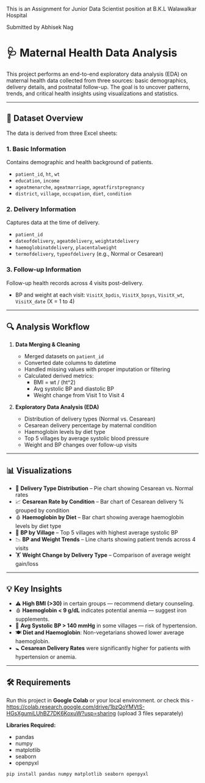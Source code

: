 This is an Assignment for Junior Data Scientist position at B.K.L Walawalkar Hospital

Submitted by Abhisek Nag

# 🩺 Maternal Health Data Analysis

This project performs an end-to-end exploratory data analysis (EDA) on maternal health data collected from three sources: basic demographics, delivery details, and postnatal follow-up. The goal is to uncover patterns, trends, and critical health insights using visualizations and statistics.

---

## 📁 Dataset Overview

The data is derived from three Excel sheets:

### 1. **Basic Information**
Contains demographic and health background of patients.
- `patient_id`, `ht`, `wt`
- `education`, `income`
- `ageatmenarche`, `ageatmarriage`, `ageatfirstpregnancy`
- `district`, `village`, `occupation`, `diet`, `condition`

### 2. **Delivery Information**
Captures data at the time of delivery.
- `patient_id`
- `dateofdelivery`, `ageatdelivery`, `weightatdelivery`
- `haemoglobinatdelivery`, `placentalweight`
- `termofdelivery`, `typeofdelivery` (e.g., Normal or Cesarean)

### 3. **Follow-up Information**
Follow-up health records across 4 visits post-delivery.
- BP and weight at each visit: `VisitX_bpdis`, `VisitX_bpsys`, `VisitX_wt`, `VisitX_date` (X = 1 to 4)

---

## 🔍 Analysis Workflow

1. **Data Merging & Cleaning**
   - Merged datasets on `patient_id`
   - Converted date columns to datetime
   - Handled missing values with proper imputation or filtering
   - Calculated derived metrics:
     - BMI = wt / (ht^2)
     - Avg systolic BP and diastolic BP
     - Weight change from Visit 1 to Visit 4

2. **Exploratory Data Analysis (EDA)**
   - Distribution of delivery types (Normal vs. Cesarean)
   - Cesarean delivery percentage by maternal condition
   - Haemoglobin levels by diet type
   - Top 5 villages by average systolic blood pressure
   - Weight and BP changes over follow-up visits

---

## 📊 Visualizations

- 🥧 **Delivery Type Distribution** – Pie chart showing Cesarean vs. Normal rates
- 📈 **Cesarean Rate by Condition** – Bar chart of Cesarean delivery % grouped by condition
- 🩸 **Haemoglobin by Diet** – Bar chart showing average haemoglobin levels by diet type
- 🧠 **BP by Village** – Top 5 villages with highest average systolic BP
- 📉 **BP and Weight Trends** – Line charts showing patient trends across 4 visits
- 🏋️ **Weight Change by Delivery Type** – Comparison of average weight gain/loss

---

## 💡 Key Insights

- ⚠️ **High BMI (>30)** in certain groups — recommend dietary counseling.
- 🩸 **Haemoglobin < 9 g/dL** indicates potential anemia — suggest iron supplements.
- 💓 **Avg Systolic BP > 140 mmHg** in some villages — risk of hypertension.
- 🍽️ **Diet and Haemoglobin**: Non-vegetarians showed lower average haemoglobin.
- 🚼 **Cesarean Delivery Rates** were significantly higher for patients with hypertension or anemia.

---

## 🛠️ Requirements

Run this project in **Google Colab** or your local environment.
or check this - https://colab.research.google.com/drive/1bzQoYMVtS-HGsXgumiLUhBZ7DK6KoxuW?usp=sharing (upload 3 files separately)

**Libraries Required:**
- pandas
- numpy
- matplotlib
- seaborn
- openpyxl

```bash
pip install pandas numpy matplotlib seaborn openpyxl

